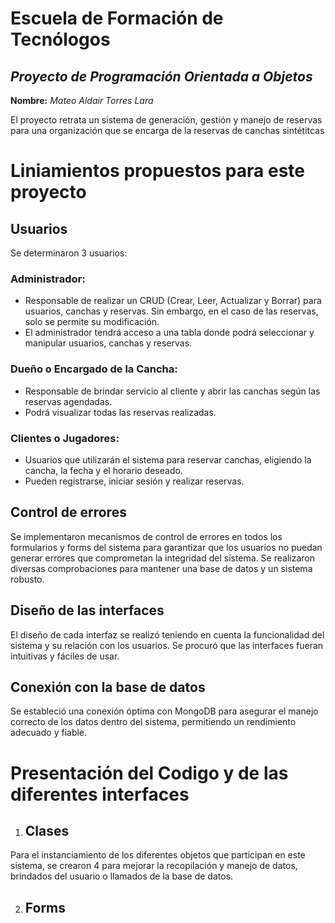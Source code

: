 # Escuela de Formación de Tecnólogos

## _Proyecto de Programación Orientada a Objetos_

**Nombre:** _Mateo Aldair Torres Lara_

El proyecto retrata un sistema de generación, gestión y manejo de reservas para una organización que se encarga de la reservas de canchas sintétitcas

# Liniamientos propuestos para este proyecto
## Usuarios 
Se determinaron 3 usuarios:
### Administrador: 
- Responsable de realizar un CRUD (Crear, Leer, Actualizar y Borrar) para usuarios, canchas y reservas. Sin embargo, en el caso de las reservas, solo se permite su modificación.
- El administrador tendrá acceso a una tabla donde podrá seleccionar y manipular usuarios, canchas y reservas.
### Dueño o Encargado de la Cancha: 
- Responsable de brindar servicio al cliente y abrir las canchas según las reservas agendadas.
- Podrá visualizar todas las reservas realizadas.
### Clientes o Jugadores:
- Usuarios que utilizarán el sistema para reservar canchas, eligiendo la cancha, la fecha y el horario deseado.
- Pueden registrarse, iniciar sesión y realizar reservas.
## Control de errores 
Se implementaron mecanismos de control de errores en todos los formularios y forms del sistema para garantizar que los usuarios no puedan generar errores que comprometan la integridad del sistema. Se realizaron diversas comprobaciones para mantener una base de datos y un sistema robusto.
## Diseño de las interfaces
El diseño de cada interfaz se realizó teniendo en cuenta la funcionalidad del sistema y su relación con los usuarios. Se procuró que las interfaces fueran intuitivas y fáciles de usar.
## Conexión con la base de datos
Se estableció una conexión óptima con MongoDB para asegurar el manejo correcto de los datos dentro del sistema, permitiendo un rendimiento adecuado y fiable.

# Presentación del Codigo y de las diferentes interfaces
1. ## Clases
Para el instanciamiento de los diferentes objetos que participan en este sistema, se crearon 4 para mejorar la recopilación y manejo de datos, brindados del usuario o llamados de la base de datos.

2. ## Forms
